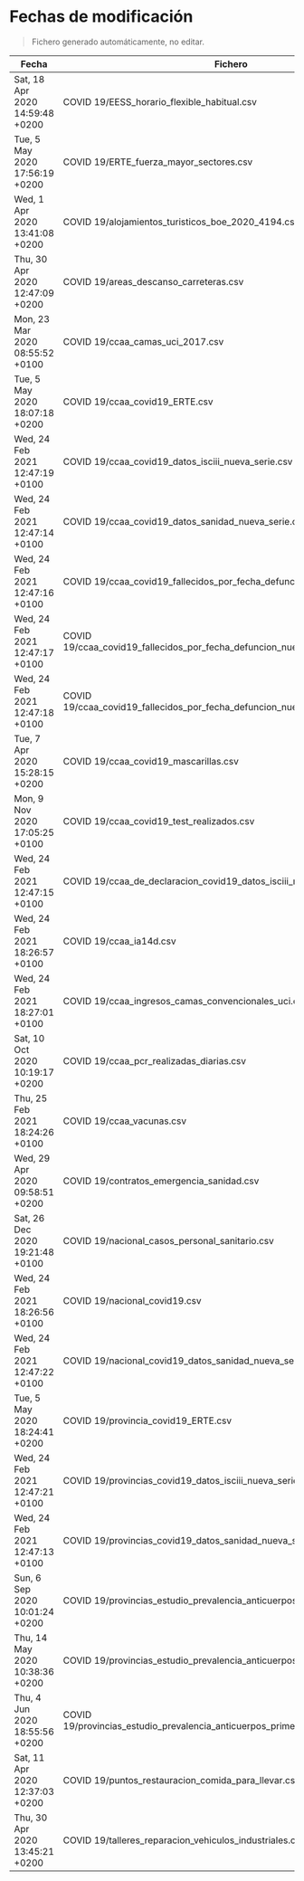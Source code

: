 # Fechas de modificación

> Fichero generado automáticamente, no editar.

| Fecha                           | Fichero                  |
|---------------------------------|--------------------------|
| Sat, 18 Apr 2020 14:59:48 +0200  | COVID 19/EESS_horario_flexible_habitual.csv |
| Tue, 5 May 2020 17:56:19 +0200  | COVID 19/ERTE_fuerza_mayor_sectores.csv |
| Wed, 1 Apr 2020 13:41:08 +0200  | COVID 19/alojamientos_turisticos_boe_2020_4194.csv |
| Thu, 30 Apr 2020 12:47:09 +0200  | COVID 19/areas_descanso_carreteras.csv |
| Mon, 23 Mar 2020 08:55:52 +0100  | COVID 19/ccaa_camas_uci_2017.csv |
| Tue, 5 May 2020 18:07:18 +0200  | COVID 19/ccaa_covid19_ERTE.csv |
| Wed, 24 Feb 2021 12:47:19 +0100  | COVID 19/ccaa_covid19_datos_isciii_nueva_serie.csv |
| Wed, 24 Feb 2021 12:47:14 +0100  | COVID 19/ccaa_covid19_datos_sanidad_nueva_serie.csv |
| Wed, 24 Feb 2021 12:47:16 +0100  | COVID 19/ccaa_covid19_fallecidos_por_fecha_defuncion_nueva_serie.csv |
| Wed, 24 Feb 2021 12:47:17 +0100  | COVID 19/ccaa_covid19_fallecidos_por_fecha_defuncion_nueva_serie_long.csv |
| Wed, 24 Feb 2021 12:47:18 +0100  | COVID 19/ccaa_covid19_fallecidos_por_fecha_defuncion_nueva_serie_original.csv |
| Tue, 7 Apr 2020 15:28:15 +0200  | COVID 19/ccaa_covid19_mascarillas.csv |
| Mon, 9 Nov 2020 17:05:25 +0100  | COVID 19/ccaa_covid19_test_realizados.csv |
| Wed, 24 Feb 2021 12:47:15 +0100  | COVID 19/ccaa_de_declaracion_covid19_datos_isciii_nueva_serie.csv |
| Wed, 24 Feb 2021 18:26:57 +0100  | COVID 19/ccaa_ia14d.csv |
| Wed, 24 Feb 2021 18:27:01 +0100  | COVID 19/ccaa_ingresos_camas_convencionales_uci.csv |
| Sat, 10 Oct 2020 10:19:17 +0200  | COVID 19/ccaa_pcr_realizadas_diarias.csv |
| Thu, 25 Feb 2021 18:24:26 +0100  | COVID 19/ccaa_vacunas.csv |
| Wed, 29 Apr 2020 09:58:51 +0200  | COVID 19/contratos_emergencia_sanidad.csv |
| Sat, 26 Dec 2020 19:21:48 +0100  | COVID 19/nacional_casos_personal_sanitario.csv |
| Wed, 24 Feb 2021 18:26:56 +0100  | COVID 19/nacional_covid19.csv |
| Wed, 24 Feb 2021 12:47:22 +0100  | COVID 19/nacional_covid19_datos_sanidad_nueva_serie_grupos_edad.csv |
| Tue, 5 May 2020 18:24:41 +0200  | COVID 19/provincia_covid19_ERTE.csv |
| Wed, 24 Feb 2021 12:47:21 +0100  | COVID 19/provincias_covid19_datos_isciii_nueva_serie.csv |
| Wed, 24 Feb 2021 12:47:13 +0100  | COVID 19/provincias_covid19_datos_sanidad_nueva_serie.csv |
| Sun, 6 Sep 2020 10:01:24 +0200  | COVID 19/provincias_estudio_prevalencia_anticuerpos_final.csv |
| Thu, 14 May 2020 10:38:36 +0200  | COVID 19/provincias_estudio_prevalencia_anticuerpos_primera_ronda.csv |
| Thu, 4 Jun 2020 18:55:56 +0200  | COVID 19/provincias_estudio_prevalencia_anticuerpos_primera_y_segunda_ronda.csv |
| Sat, 11 Apr 2020 12:37:03 +0200  | COVID 19/puntos_restauracion_comida_para_llevar.csv |
| Thu, 30 Apr 2020 13:45:21 +0200  | COVID 19/talleres_reparacion_vehiculos_industriales.csv |
